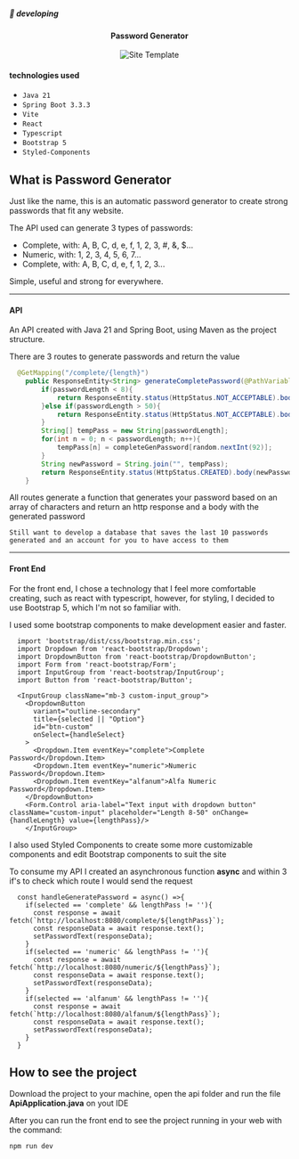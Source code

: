 ##### :hammer: developing


<div align="center">
  <div align="center">
    <strong>Password Generator</strong>
    <br />
    <br />
    <img src="https://photos.fife.usercontent.google.com/pw/AP1GczNXgAOHNOi09gBXLbEGQJbBPggmkD545zvkmssrnz8XA1ole2_oRrMO=w1919-h909-s-no-gm?authuser=0" alt="Site Template"/>
  </div>
</div>

#### technologies used
- ```Java 21```
- ```Spring Boot 3.3.3```
- ```Vite```
- ```React```
- ```Typescript```
- ```Bootstrap 5```
- ```Styled-Components```

## What is Password Generator
<p>Just like the name, this is an automatic password generator to create strong passwords that fit any website.

The API used can generate 3 types of passwords:</p>
<ul>
  <li>Complete, with: A, B, C, d, e, f, 1, 2, 3, #, &, $...</li>
  <li>Numeric, with: 1, 2, 3, 4, 5, 6, 7...</li>
  <li>Complete, with: A, B, C, d, e, f, 1, 2, 3...</li>
</ul>
<p>Simple, useful and strong for everywhere.</p>

<hr/>

#### API
<p>An API created with Java 21 and Spring Boot, using Maven as the project structure.</p>
<p>There are 3 routes to generate passwords and return the value</p>

```java
  @GetMapping("/complete/{length}")
    public ResponseEntity<String> generateCompletePassword(@PathVariable(value = "length") int passwordLength){
        if(passwordLength < 8){
            return ResponseEntity.status(HttpStatus.NOT_ACCEPTABLE).body("Length to small, minimum is 8!");
        }else if(passwordLength > 50){
            return ResponseEntity.status(HttpStatus.NOT_ACCEPTABLE).body("To long, max is 50!");
        }
        String[] tempPass = new String[passwordLength];
        for(int n = 0; n < passwordLength; n++){
            tempPass[n] = completeGenPassword[random.nextInt(92)];
        }
        String newPassword = String.join("", tempPass);
        return ResponseEntity.status(HttpStatus.CREATED).body(newPassword);
    }
```
<p>All routes generate a function that generates your password based on an array of characters 
and return an http response and a body with the generated password</p>

`Still want to develop a database that saves the last 10 passwords generated and an account for you to have access to them`

<hr/>

#### Front End
<p>For the front end, I chose a technology that I feel more comfortable creating, such as react with typescript, however, for styling, I decided to use Bootstrap 5, which I'm not so familiar with.</p>
<p>I used some bootstrap components to make development easier and faster.</p>

```tsx
  import 'bootstrap/dist/css/bootstrap.min.css';
  import Dropdown from 'react-bootstrap/Dropdown';
  import DropdownButton from 'react-bootstrap/DropdownButton';
  import Form from 'react-bootstrap/Form';
  import InputGroup from 'react-bootstrap/InputGroup';
  import Button from 'react-bootstrap/Button';

  <InputGroup className="mb-3 custom-input_group">
    <DropdownButton
      variant="outline-secondary"
      title={selected || "Option"}
      id="btn-custom"
      onSelect={handleSelect}
    >
      <Dropdown.Item eventKey="complete">Complete Password</Dropdown.Item>
      <Dropdown.Item eventKey="numeric">Numeric Password</Dropdown.Item>
      <Dropdown.Item eventKey="alfanum">Alfa Numeric Password</Dropdown.Item>
    </DropdownButton>
    <Form.Control aria-label="Text input with dropdown button" className="custom-input" placeholder="Length 8-50" onChange={handleLength} value={lengthPass}/>
    </InputGroup>
```
<p>
I also used Styled Components to create some more customizable components and edit Bootstrap components to suit the site</p>
<p>To consume my API I created an asynchronous function <strong>async</strong> and within 3 if's to check which route I would send the request</p>

```tsx
  const handleGeneratePassword = async() =>{
    if(selected == 'complete' && lengthPass != ''){      
      const response = await fetch(`http://localhost:8080/complete/${lengthPass}`);
      const responseData = await response.text();
      setPasswordText(responseData);
    }
    if(selected == 'numeric' && lengthPass != ''){      
      const response = await fetch(`http://localhost:8080/numeric/${lengthPass}`);
      const responseData = await response.text();
      setPasswordText(responseData);
    }
    if(selected == 'alfanum' && lengthPass != ''){      
      const response = await fetch(`http://localhost:8080/alfanum/${lengthPass}`);
      const responseData = await response.text();
      setPasswordText(responseData);
    }
  }
```

## How to see the project
<p>
Download the project to your machine, open the api folder and run the file <strong>ApiApplication.java</strong> on yout IDE</p>
<p>After you can run the front end to see the project running in your web with the command:</p>

`npm run dev`